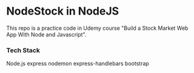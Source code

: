# NodeStock in NodeJS

This repo is a practice code in Udemy course "Build a Stock Market Web App With Node and Javascript".

### Tech Stack
Node.js
express
nodemon
express-handlebars
bootstrap
